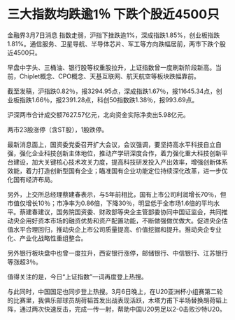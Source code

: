 # 三大指数均跌逾1％ 下跌个股近4500只

金融界3月7日消息
指数走弱，沪指下挫跌逾1%，深成指跌1.85%，创业板指跌1.81%。通信服务、卫星导航、半导体芯片、军工等方向跌幅居前，两市下跌个股近4500只。

早盘中字头、三桶油、银行股等权重股拉升，上证指数曾一度刷新阶段新高。当前，Chiplet概念、CPO概念、天基互联网、航天航空等板块跌幅靠前。

截至发稿，沪指跌0.82％，报3294.95点，深成指跌1.67％，报11645.34点，创业板指跌1.66％，报2391.28点，科创50指数跌1.38％，报993.69点。

沪深两市合计成交额7627.57亿元，北向资金实际净卖出5.98亿元。

两市23股涨停（含ST股），1股跌停。

最新消息面上，国资委党委召开扩大会议，会议强调，要坚持高水平科技自立自强，强化企业科技创新主体地位，推动产学研深度合作，着力强化重大科技创新平台建设，加大关键核心技术攻关力度，提高科技研发投入产出效率，增强创新体系效能，着力打造创新型国有企业；瞄准国有企业功能定位持续深化改革，进一步优化国有经济布局。

另外，上交所总经理蔡建春表示，与5年前相比，国有上市公司利润增长70％，但市值仅增长10％；市净率为0.86倍，下降30％，明显低于全市场1.6倍的平均水平。蔡建春建议，国务院国资委、财政部等央企主管部委协同中国证监会，共同推动央企用好资本市场的融资优势和资产配置功能，不断做强做优做大。促进央企估值水平合理回归，推动央企上市公司质量提高、价值挖掘和提升。推动央企专业化、产业化战略性重组整合。

另外银行板块盘中也曾一度拉升，西安银行涨停，邮储银行、中信银行、江苏银行等涨超3％。

值得关注的是，今日“上证指数”一词再度登上热搜。

与此同时，中国国足也同步登上热搜。3月6日晚上，在U20亚洲杯小组赛第二轮的比赛里，我俱乐部球员胡荷韬首发出战表现活跃，木塔力甫下半场替换胡荷韬上阵，通过两次快速反击，完成一传一射，帮助中国U20男足以2-0击败沙特U20。


